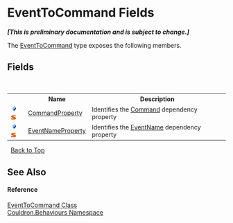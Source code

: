 # EventToCommand Fields
 _**\[This is preliminary documentation and is subject to change.\]**_

The <a href="T_Couldron_Behaviours_EventToCommand">EventToCommand</a> type exposes the following members.


## Fields
&nbsp;<table><tr><th></th><th>Name</th><th>Description</th></tr><tr><td>![Public field](media/pubfield.gif "Public field")![Static member](media/static.gif "Static member")</td><td><a href="F_Couldron_Behaviours_EventToCommand_CommandProperty">CommandProperty</a></td><td>
Identifies the <a href="P_Couldron_Behaviours_EventToCommand_Command">Command</a>&nbsp;dependency property</td></tr><tr><td>![Public field](media/pubfield.gif "Public field")![Static member](media/static.gif "Static member")</td><td><a href="F_Couldron_Behaviours_EventToCommand_EventNameProperty">EventNameProperty</a></td><td>
Identifies the <a href="P_Couldron_Behaviours_EventToCommand_EventName">EventName</a>&nbsp;dependency property</td></tr></table>&nbsp;
<a href="#eventtocommand-fields">Back to Top</a>

## See Also


#### Reference
<a href="T_Couldron_Behaviours_EventToCommand">EventToCommand Class</a><br /><a href="N_Couldron_Behaviours">Couldron.Behaviours Namespace</a><br />